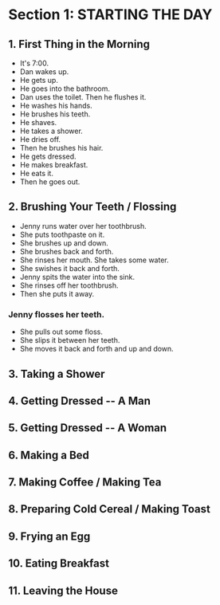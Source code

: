 # Section 1: STARTING THE DAY

## 1. First Thing in the Morning

- It's 7:00.
- Dan wakes up.
- He gets up.
- He goes into the bathroom.
- Dan uses the toilet. Then he flushes it.
- He washes his hands.
- He brushes his teeth.
- He shaves.
- He takes a shower.
- He dries off.
- Then he brushes his hair.
- He gets dressed.
- He makes breakfast.
- He eats it.
- Then he goes out.

## 2. Brushing Your Teeth / Flossing

- Jenny runs water over her toothbrush.
- She puts toothpaste on it.
- She brushes up and down.
- She brushes back and forth.
- She rinses her mouth. She takes some water.
- She swishes it back and forth.
- Jenny spits the water into the sink.
- She rinses off her toothbrush.
- Then she puts it away.

### Jenny flosses her teeth.
- She pulls out some floss.
- She slips it between her teeth.
- She moves it back and forth and up and down.

## 3. Taking a Shower
## 4. Getting Dressed -- A Man
## 5. Getting Dressed -- A Woman
## 6. Making a Bed
## 7. Making Coffee / Making Tea
## 8. Preparing Cold Cereal / Making Toast
## 9. Frying an Egg
## 10. Eating Breakfast
## 11. Leaving the House

